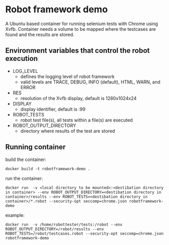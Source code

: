 # Robot framework demo 

A Ubuntu based container for running selenium tests with Chrome using Xvfb.
Container needs a volume to be mapped where the testcases are found and the results are stored.

## Environment variables that control the robot execution

* LOG_LEVEL
  * defines the logging level of robot framework
  * valid levels are TRACE, DEBUG, INFO (default), HTML, WARN, and ERROR 
* RES
  * resolution of the Xvfb display, default is 1280x1024x24
* DISPLAY
  * display identifier, default is :99
* ROBOT_TESTS
  * robot test file(s), all tests within a file(s) are executed
* ROBOT_OUTPUT_DIRECTORY
  * directory where results of the test are stored

## Running container

build the container:
    
    docker build -t robotframework-demo .

run the container:

    docker run  -v <local directory to be mounted>:<destibation directory in container> --env ROBOT_OUTPUT_DIRECTORY=<destibation directory in container>/results --env ROBOT_TESTS=<destibation directory in container>/*.robot --security-opt seccomp=chrome.json robotframework-demo

example:

    docker run  -v /home/robottester/tests:/robot --env ROBOT_OUTPUT_DIRECTORY=/robot/results --env ROBOT_TESTS=/robot/testcases.robot --security-opt seccomp=chrome.json robotframework-demo